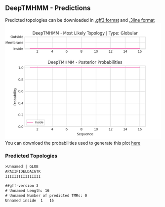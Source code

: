 ## DeepTMHMM - Predictions
Predicted topologies can be downloaded in [.gff3 format](TMRs.gff3) and [.3line format](predicted_topologies.3line)
![picture](plot.png)
You can download the probabilities used to generate this plot [here](Unnamed_probs.csv)
### Predicted Topologies
```
>Unnamed | GLOB
APAIIFIDELDAIGTK
IIIIIIIIIIIIIIII

```


```
##gff-version 3
# Unnamed Length: 16
# Unnamed Number of predicted TMRs: 0
Unnamed	inside	1	16				

```
